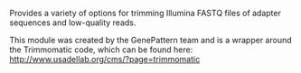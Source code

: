 Provides a variety of options for trimming Illumina FASTQ files of adapter sequences and low-quality reads.

This module was created by the GenePattern team and is a wrapper around the Trimmomatic code, which can be found here: http://www.usadellab.org/cms/?page=trimmomatic
